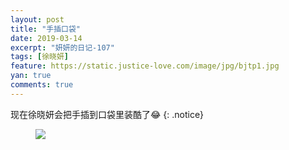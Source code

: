 ```yaml
---
layout: post
title: "手插口袋"
date: 2019-03-14
excerpt: "妍妍的日记-107"
tags: [徐晓妍]
feature: https://static.justice-love.com/image/jpg/bjtp1.jpg
yan: true
comments: true
---
```

现在徐晓妍会把手插到口袋里装酷了😂
{: .notice}
<figure>
    <img src="{{ site.staticUrl }}/yanyan/image/chakoudai.jpg?imageslim&imageMogr2/auto-orient" />
</figure>
